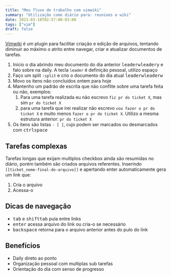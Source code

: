 ```yaml
---
title: "Meu fluxo de trabalho com vimwiki"
summary: "Utilização como diário para: reunioes e wiki"
date: 2023-03-18T02:57:00-03:00
tags: ["vim"]
draft: false
---
```


[Vimwiki](https://github.com/vimwiki/vimwiki) é um plugin para facilitar criação e edição de arquivos, tentando diminuir ao máximo o atrito entre navegar, criar e atualizar documentos de tarefas.

1. Inicio o dia abrindo meu documento do dia anterior <kbd>leader</kbd><kbd>w</kbd><kbd>leader</kbd><kbd>y</kbd> e falo sobre na daily. A tecla `leader` é definição pessoal, utilizo espaço
2. Faço um split `:split` e crio o documento do dia atual <kbd>leader</kbd><kbd>w</kbd><kbd>leader</kbd><kbd>w</kbd>
3. Movo os itens não concluidos ontem para hoje
4. Mantenho um padrão de escrita que não conflite sobre uma tarefa feita ou não, exemplos:
    1. Para uma tarefa realizada eu não escrevo `fiz pr do ticket X`, mas sim `pr do ticket X`
    2. para uma tarefa que irei realizar não escrevo `vou fazer o pr do ticket X` e muito menos `fazer o pr do ticket X`. Utilizo a mesma estrutura anterior: `pr do ticket X`
5. Os itens são listas `- [ ]`, cujo podem ser marcados ou desmarcados com <kbd>ctrl</kbd><kbd>space</kbd>

## Tarefas complexas

Tarefas longas que exijam multiplos checkbox ainda são resumidas no diário, porém também são criados arquivos referentes. Inserindo `[[ticket_nome-final-do-arquivo]]` e apertando enter automaticamente gera um link que:
1. Cria o arquivo
2. Acessa-o

## Dicas de navegação

- <kbd>tab</kbd> e <kbd>shift</kbd><kbd>tab</kbd> pula entre links
- <kbd>enter</kbd> acessa arquivo do link ou cria-o se necessário
- <kbd>backspace</kbd> retorna para o arquivo anterior antes do pulo do link

## Benefícios

- Daily direto ao ponto
- Organização pessoal com multiplas sub tarefas
- Orientação do dia com senso de progresso
